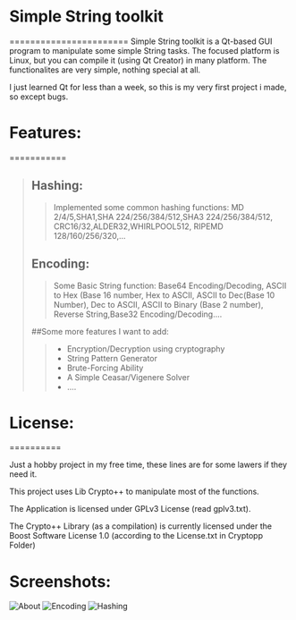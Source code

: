 # Simple String toolkit
=======================
Simple String toolkit is a Qt-based GUI program to manipulate some simple String tasks. The focused platform is Linux, but you can compile it (using Qt Creator) in many platform. The functionalites are very simple, nothing special at all.

I just learned Qt for less than a week, so this is my very first project i made, so except bugs.

# Features:
===========
> ## Hashing:
>> Implemented some common hashing functions: MD 2/4/5,SHA1,SHA 224/256/384/512,SHA3 224/256/384/512, CRC16/32,ALDER32,WHIRLPOOL512, RIPEMD 128/160/256/320,...
>
> ## Encoding:
>> Some Basic String function: Base64 Encoding/Decoding, ASCII to Hex (Base 16 number, Hex to ASCII, ASCII to Dec(Base 10 Number), Dec to ASCII, ASCII to Binary (Base 2 number), Reverse String,Base32 Encoding/Decoding....
>
> ##Some more features I want to add:
>> - Encryption/Decryption using cryptography
>> - String Pattern Generator
>> - Brute-Forcing Ability
>> - A Simple Ceasar/Vigenere Solver
>> - ....
>

# License:
==========

Just a hobby project in my free time, these lines are for some lawers if they need it. 

This project uses Lib Crypto++ to manipulate most of the functions.

The Application is licensed under GPLv3 License (read gplv3.txt).

The Crypto++ Library (as a compilation) is currently licensed under the Boost Software License 1.0 (according to the License.txt in Cryptopp Folder)

# Screenshots:
![About](https://github.com/levisre/simple_string_toolkit/blob/master/img/main_about.jpg)
![Encoding](https://github.com/levisre/simple_string_toolkit/blob/master/img/main_encoding.jpg)
![Hashing](https://github.com/levisre/simple_string_toolkit/blob/master/img/main_hashing.jpg)